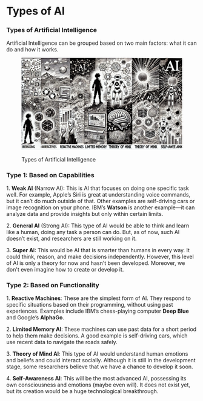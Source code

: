 # Types of AI

### Types of Artificial Intelligence

Artificial Intelligence can be grouped based on two main factors: what it can do and how it works.

<div align="left">

<figure><img src="../.gitbook/assets/image (34).png" alt="" width="563"><figcaption><p>Types of Artificial Intelligence</p></figcaption></figure>

</div>

### Type 1: Based on Capabilities

1\. **Weak AI** (Narrow AI): This is AI that focuses on doing one specific task well. For example, Apple’s Siri is great at understanding voice commands, but it can’t do much outside of that. Other examples are self-driving cars or image recognition on your phone. IBM’s **Watson** is another example—it can analyze data and provide insights but only within certain limits.

2\. **General AI** (Strong AI): This type of AI would be able to think and learn like a human, doing any task a person can do. But, as of now, such AI doesn’t exist, and researchers are still working on it.

3\. **Super A**I: This would be AI that is smarter than humans in every way. It could think, reason, and make decisions independently. However, this level of AI is only a theory for now and hasn't been developed. Moreover, we don't even imagine how to create or develop it.

### Type 2: Based on Functionality

1\. **Reactive Machines**: These are the simplest form of AI. They respond to specific situations based on their programming, without using past experiences. Examples include IBM’s chess-playing computer **Deep Blue** and Google’s **AlphaGo**.

2\. **Limited Memory AI**: These machines can use past data for a short period to help them make decisions. A good example is self-driving cars, which use recent data to navigate the roads safely.

3\. **Theory of Mind AI**: This type of AI would understand human emotions and beliefs and could interact socially. Although it is still in the development stage, some researchers believe that we have a chance to develop it soon.

4\. **Self-Awareness AI**: This will be the most advanced AI, possessing its own consciousness and emotions (maybe even will). It does not exist yet, but its creation would be a huge technological breakthrough.
